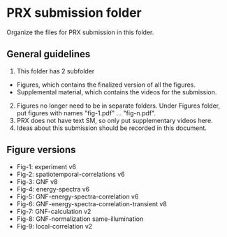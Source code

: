 # PRX submission folder
Organize the files for PRX submission in this folder.
## General guidelines
1. This folder has 2 subfolder
  - Figures, which contains the finalized version of all the figures.
  - Supplemental material, which contains the videos for the submission.
2. Figures no longer need to be in separate folders. Under Figures folder, put figures with names "fig-1.pdf" ... "fig-n.pdf".
3. PRX does not have text SM, so only put supplementary videos here.
4. Ideas about this submission should be recorded in this document.

## Figure versions
- Fig-1: experiment v6
- Fig-2: spatiotemporal-correlations v6
- Fig-3: GNF v8
- Fig-4: energy-spectra v6
- Fig-5: GNF-energy-spectra-correlation v6
- Fig-6: GNF-energy-spectra-correlation-transient v8
- Fig-7: GNF-calculation v2
- Fig-8: GNF-normalization same-illumination
- Fig-9: local-correlation v2
